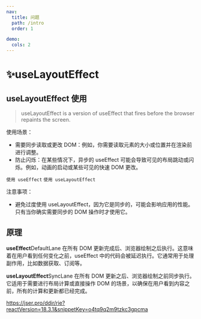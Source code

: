 ```yaml
---
nav:
  title: 问题
  path: /intro
  order: 1

demo:
  cols: 2
---
```


# ✨useLayoutEffect

## useLayoutEffect 使用

> useLayoutEffect is a version of useEffect that fires before the browser repaints the screen.

使用场景：

- 需要同步读取或更改 DOM：例如，你需要读取元素的大小或位置并在渲染前进行调整。
- 防止闪烁：在某些情况下，异步的 useEffect 可能会导致可见的布局跳动或闪烁。例如，动画的启动或某些可见的快速 DOM 更改。

<code src="./Code1.tsx">使用 useEffect</code>
<code src="./Code2.tsx">使用 useLayoutEffect</code>

注意事项：

- 避免过度使用 useLayoutEffect，因为它是同步的，可能会影响应用的性能。只有当你确实需要同步的 DOM 操作时才使用它。

## 原理

**useEffect**<Badge>DefaultLane</Badge>
在所有 DOM 更新完成后、浏览器绘制之后执行。这意味着在用户看到任何变化之前，useEffect 中的代码会被延迟执行。它通常用于处理副作用，比如数据获取、订阅等。

**useLayoutEffect**<Badge>SyncLane</Badge>
在所有 DOM 更新之后、浏览器绘制之前同步执行。它适用于需要进行布局计算或直接操作 DOM 的场景，以确保在用户看到内容之前，所有的计算和更新都已经完成。

https://jser.pro/ddir/rie?reactVersion=18.3.1&snippetKey=o4tq9q2m9tzkc3gpcma
